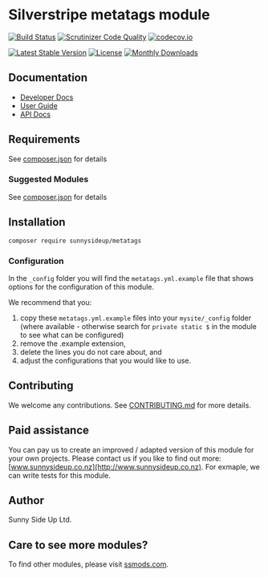 # Silverstripe metatags module
[![Build Status](https://travis-ci.org/sunnysideup/silverstripe-metatags.svg?branch=master)](https://travis-ci.org/sunnysideup/silverstripe-metatags)
[![Scrutinizer Code Quality](https://scrutinizer-ci.com/g/sunnysideup/silverstripe-metatags/badges/quality-score.png?b=master)](https://scrutinizer-ci.com/g/sunnysideup/silverstripe-metatags/?branch=master)
[![codecov.io](https://codecov.io/github/sunnysideup/silverstripe-metatags/coverage.svg?branch=master)](https://codecov.io/github/sunnysideup/silverstripe-metatags?branch=master)

[![Latest Stable Version](https://poser.pugx.org/sunnysideup/metatags/version)](https://packagist.org/packages/sunnysideup/metatags)
[![License](https://poser.pugx.org/sunnysideup/metatags/license)](https://packagist.org/packages/sunnysideup/metatags)
[![Monthly Downloads](https://poser.pugx.org/sunnysideup/metatags/d/monthly)](https://packagist.org/packages/sunnysideup/metatags)


## Documentation



 * [Developer Docs](docs/en/INDEX.md)
 * [User Guide](docs/en/userguide.md)
 * [API Docs](http://docs.ssmods.com/sunnysideup/metatags/classes.xhtml)


## Requirements



See [composer.json](composer.json) for details


### Suggested Modules



See [composer.json](composer.json) for details


## Installation


```
composer require sunnysideup/metatags
```

### Configuration



In the `_config` folder you will find the `metatags.yml.example`
file that shows options for the configuration of this module.

We recommend that you:

  1. copy these `metatags.yml.example` files into your
`mysite/_config` folder (where available - otherwise search for `private static $` in the module to see what can be configured)
  2. remove the .example extension,
  3. delete the lines you do not care about, and
  4. adjust the configurations that you would like to use.


## Contributing



We welcome any contributions. See [CONTRIBUTING.md](CONTRIBUTING.md) for more details.

## Paid assistance



You can pay us to create an improved / adapted version of this module for your own projects.  Please contact us if you like to find out more: [www.sunnysideup.co.nz](http://www.sunnysideup.co.nz).  For exmaple, we can write tests for this module.  

## Author



Sunny Side Up Ltd.


## Care to see more modules?

To find other modules, please visit [ssmods.com](http://ssmods.com/).
